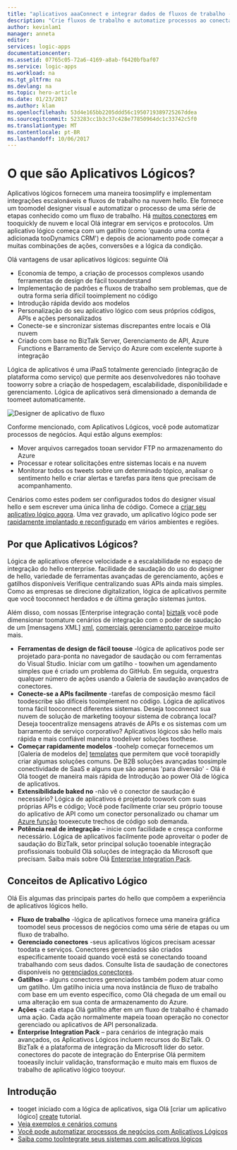 ```yaml
---
title: "aplicativos aaaConnect e integrar dados de fluxos de trabalho - os aplicativos lógicos do Azure | Microsoft Docs"
description: "Crie fluxos de trabalho e automatize processos ao conectar aplicativos e integrar dados com o Aplicativo Lógico do Azure."
author: kevinlam1
manager: anneta
editor: 
services: logic-apps
documentationcenter: 
ms.assetid: 07765c05-72a6-4169-a8ab-f6420bfbaf07
ms.service: logic-apps
ms.workload: na
ms.tgt_pltfrm: na
ms.devlang: na
ms.topic: hero-article
ms.date: 01/23/2017
ms.author: klam
ms.openlocfilehash: 53d4e165bb2205ddd56c1950719389725267ddea
ms.sourcegitcommit: 523283cc1b3c37c428e77850964dc1c33742c5f0
ms.translationtype: MT
ms.contentlocale: pt-BR
ms.lasthandoff: 10/06/2017
---
```

# <a name="what-are-logic-apps"></a>O que são Aplicativos Lógicos?
Aplicativos lógicos fornecem uma maneira toosimplify e implementam integrações escalonáveis e fluxos de trabalho na nuvem hello. Ele fornece um toomodel designer visual e automatizar o processo de uma série de etapas conhecido como um fluxo de trabalho.  Há [muitos conectores](../connectors/apis-list.md) em tooquickly de nuvem e local Olá integrar em serviços e protocolos.  Um aplicativo lógico começa com um gatilho (como 'quando uma conta é adicionada tooDynamics CRM') e depois de acionamento pode começar a muitas combinações de ações, conversões e a lógica da condição.

Olá vantagens de usar aplicativos lógicos: seguinte Olá  

* Economia de tempo, a criação de processos complexos usando ferramentas de design de fácil toounderstand
* Implementação de padrões e fluxos de trabalho sem problemas, que de outra forma seria difícil tooimplement no código
* Introdução rápida devido aos modelos
* Personalização do seu aplicativo lógico com seus próprios códigos, APIs e ações personalizados
* Conecte-se e sincronizar sistemas discrepantes entre locais e Olá nuvem
* Criado com base no BizTalk Server, Gerenciamento de API, Azure Functions e Barramento de Serviço do Azure com excelente suporte à integração

Lógica de aplicativos é uma iPaaS totalmente gerenciado (integração de plataforma como serviço) que permite aos desenvolvedores não toohave tooworry sobre a criação de hospedagem, escalabilidade, disponibilidade e gerenciamento.  Lógica de aplicativos será dimensionado a demanda de toomeet automaticamente.

![Designer de aplicativo de fluxo](media/logic-apps-what-are-logic-apps/LogicAppCapture2.png)

Conforme mencionado, com Aplicativos Lógicos, você pode automatizar processos de negócios. Aqui estão alguns exemplos:  

* Mover arquivos carregados tooan servidor FTP no armazenamento do Azure
* Processar e rotear solicitações entre sistemas locais e na nuvem
* Monitorar todos os tweets sobre um determinado tópico, analisar o sentimento hello e criar alertas e tarefas para itens que precisam de acompanhamento.

Cenários como estes podem ser configurados todos do designer visual hello e sem escrever uma única linha de código. Comece a [criar seu aplicativo lógico agora][create].  Uma vez gravado, um aplicativo lógico pode ser [rapidamente implantado e reconfigurado](../logic-apps/logic-apps-create-deploy-template.md) em vários ambientes e regiões.

## <a name="why-logic-apps"></a>Por que Aplicativos Lógicos?
Lógica de aplicativos oferece velocidade e a escalabilidade no espaço de integração do hello enterprise.  facilidade de saudação do uso do designer de hello, variedade de ferramentas avançadas de gerenciamento, ações e gatilhos disponíveis Verifique centralizando suas APIs ainda mais simples.  Como as empresas se direcione digitalization, lógica de aplicativos permite que você tooconnect herdados e de última geração sistemas juntos.

Além disso, com nossas [Enterprise integração conta] [ biztalk] você pode dimensionar toomature cenários de integração com o poder de saudação de um [mensagens XML] [ xml], [comerciais gerenciamento parceiro][tpm]e muito mais.

* **Ferramentas de design de fácil toouse** -lógica de aplicativos pode ser projetado para-ponta no navegador de saudação ou com ferramentas do Visual Studio. Iniciar com um gatilho - toowhen um agendamento simples que é criado um problema do GitHub. Em seguida, orquestra qualquer número de ações usando a Galeria de saudação avançados de conectores.
* **Conecte-se a APIs facilmente** -tarefas de composição mesmo fácil toodescribe são difíceis tooimplement no código. Lógica de aplicativos torna fácil tooconnect diferentes sistemas. Deseja tooconnect sua nuvem de solução de marketing tooyour sistema de cobrança local? Deseja toocentralize mensagens através de APIs e os sistemas com um barramento de serviço corporativo? Aplicativos lógicos são hello mais rápida e mais confiável maneira toodeliver soluções toothese.
* **Começar rapidamente modelos** -toohelp começar fornecemos um [Galeria de modelos de] [ templates] que permitem que você toorapidly criar algumas soluções comuns. De B2B soluções avançadas toosimple conectividade de SaaS e alguns que são apenas 'para diversão' - Olá é Olá tooget de maneira mais rápida de Introdução ao power Olá de lógica de aplicativos.
* **Extensibilidade baked no** -não vê o conector de saudação é necessário? Lógica de aplicativos é projetado toowork com suas próprias APIs e código; Você pode facilmente criar seu próprio toouse do aplicativo de API como um conector personalizado ou chamar um [Azure função](https://functions.azure.com) tooexecute trechos de código sob demanda. 
* **Potência real de integração** – inicie com facilidade e cresça conforme necessário. Lógica de aplicativos facilmente pode aproveitar o poder de saudação do BizTalk, setor principal solução tooenable integração profissionais toobuild Olá soluções de integração da Microsoft que precisam. Saiba mais sobre Olá [Enterprise Integration Pack](../logic-apps/logic-apps-enterprise-integration-overview.md).

## <a name="logic-app-concepts"></a>Conceitos de Aplicativo Lógico
Olá Eis algumas das principais partes do hello que compõem a experiência de aplicativos lógicos hello. 

* **Fluxo de trabalho** -lógica de aplicativos fornece uma maneira gráfica toomodel seus processos de negócios como uma série de etapas ou um fluxo de trabalho.
* **Gerenciado conectores** -seus aplicativos lógicos precisam acessar toodata e serviços. Conectores gerenciados são criados especificamente tooaid quando você está se conectando tooand trabalhando com seus dados. Consulte lista de saudação de conectores disponíveis no [gerenciados conectores][managedapis].
* **Gatilhos** – alguns conectores gerenciados também podem atuar como um gatilho. Um gatilho inicia uma nova instância de fluxo de trabalho com base em um evento específico, como Olá chegada de um email ou uma alteração em sua conta de armazenamento do Azure.
* **Ações** -cada etapa Olá gatilho after em um fluxo de trabalho é chamado uma ação. Cada ação normalmente mapeia tooan operação no conector gerenciado ou aplicativos de API personalizada.
* **Enterprise Integration Pack** – para cenários de integração mais avançados, os Aplicativos Lógicos incluem recursos do BizTalk. O BizTalk é a plataforma de integração da Microsoft líder do setor. conectores do pacote de integração do Enterprise Olá permitem tooeasily incluir validação, transformação e muito mais em fluxos de trabalho de aplicativo lógico tooyour.

## <a name="getting-started"></a>Introdução
* tooget iniciado com a lógica de aplicativos, siga Olá [criar um aplicativo lógico] [ create] tutorial.  
* [Veja exemplos e cenários comuns](../logic-apps/logic-apps-examples-and-scenarios.md)
* [Você pode automatizar processos de negócios com Aplicativos Lógicos](http://channel9.msdn.com/Events/Build/2016/T694) 
* [Saiba como tooIntegrate seus sistemas com aplicativos lógicos](http://channel9.msdn.com/Events/Build/2016/P462)

[biztalk]: logic-apps-enterprise-integration-accounts.md
[appservice]: ../app-service/app-service-value-prop-what-is.md
[create]: logic-apps-create-a-logic-app.md
[managedapis]: ../connectors/apis-list.md
[tpm]: logic-apps-enterprise-integration-accounts.md
[xml]: logic-apps-enterprise-integration-b2b.md
[templates]: logic-apps-use-logic-app-templates.md
